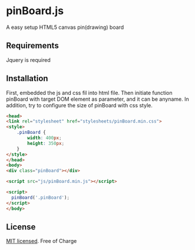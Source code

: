 pinBoard.js
===========

A easy setup HTML5 canvas pin(drawing) board 


## Requirements
Jquery is required

## Installation
First, embedded the js and css fil into html file.
Then initiate function pinBoard with target DOM element as parameter, and it can be anyname.
In addition, try to configure the size of pinBoard with css style.


```html
<head>
<link rel="stylesheet" href="stylesheets/pinBoard.min.css">
<style>
	.pinBoard {
		width: 400px;
		height: 350px;
	}
</style>
</head>
<body>
<div class="pinBoard"></div>

<script src="js/pinBoard.min.js"></script>

<script>
  pinBoard('.pinBoard');
</script>
</body>
```
## License
[MIT licensed](LICENSE).
Free of Charge

